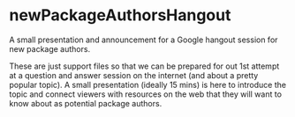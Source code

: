 newPackageAuthorsHangout
========================

A small presentation and announcement for a Google hangout session for new package authors.

These are just support files so that we can be prepared for out 1st attempt at a question and answer session on the internet (and about a pretty popular topic).  A small presentation (ideally 15 mins) is here to introduce the topic and connect viewers with resources on the web that they will want to know about as potential package authors.

